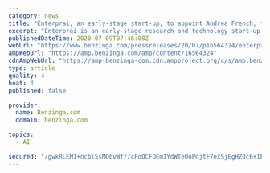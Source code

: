 ```yaml
---
category: news
title: "Enterprai, an early-stage start-up, to appoint Andrea French, former co-CEO and COO of Rokos Capital, as Interim Chief Executive Officer"
excerpt: "Enterprai is an early-stage research and technology start-up building a next-generation smart desktop for investment professionals. The founders are assembling a leadership team of senior executives to ensure the sustainable growth of the organization ..."
publishedDateTime: 2020-07-09T07:46:00Z
webUrl: "https://www.benzinga.com/pressreleases/20/07/p16564324/enterprai-an-early-stage-start-up-to-appoint-andrea-french-former-co-ceo-and-coo-of-rokos-capital-"
ampWebUrl: "https://amp.benzinga.com/amp/content/16564324"
cdnAmpWebUrl: "https://amp-benzinga-com.cdn.ampproject.org/c/s/amp.benzinga.com/amp/content/16564324"
type: article
quality: 4
heat: 4
published: false

provider:
  name: Benzinga.com
  domain: benzinga.com

topics:
  - AI

secured: "/gwkRLEMI+ncbl5sMQ6vWf//cFoOCFQEm1YdWTe0oPdjtF7exSjEgHZ0c6+IPhmW99Jcm94+cxA0HofbWcRsXkScb/iLKu9j104YSur78f0jWjlcARzHfN50zk6pse2Pb/q4Q4HrAVAQJKHBJzEdU1qYBFQjd2eBDoBRY0+y5Dno4Qmbzwdij9o+wJwZSbv09KAqBsnO2NoDYhUZK8nIcIVq6w1r7dCTxeRwbN9Pen3Gx53+/lsbJ0PrHFxSPcZ0AmULUerSfVkletNzQi2z9cC1fRxQEkFdTAlQHhA7be+cAGhEcNyxJsh2jXFBQgVAwnSBkQZGMGfj+BlFTN5Lww==;mUiEjYu64hulUyDkJ+Hn1w=="
---
```


